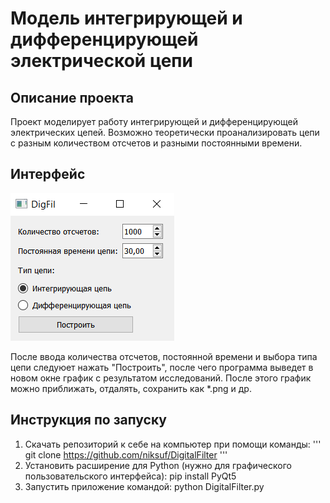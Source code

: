 # Модель интегрирующей и дифференцирующей электрической цепи
## Описание проекта
Проект моделирует работу интегрирующей и дифференцирующей электрических цепей. Возможно теоретически проанализировать цепи с разным количеством отсчетов и разными постоянными времени.
## Интерфейс
![screenshot of interface](https://github.com/niksuf/DigitalFilter/blob/master/interface.png)

После ввода количества отсчетов, постоянной времени и выбора типа цепи следуюет нажать "Построить", после чего программа выведет в новом окне график с результатом исследований. После этого график можно приближать, отдалять, сохранить как *.png и др.

## Инструкция по запуску
1. Скачать репозиторий к себе на компьютер при помощи команды:
    '''
	git clone https://github.com/niksuf/DigitalFilter
	'''
2. Установить расширение для Python (нужно для графического пользовательского интерфейса):
    pip install PyQt5
3. Запустить приложение командой:
    python DigitalFilter.py